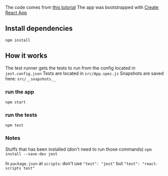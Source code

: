 The code comes from [this tutorial](https://www.robinwieruch.de/react-testing-jest) 
The app was bootstrapped with [Create React App](https://github.com/facebook/create-react-app)

## Install dependencies
`npm install`

## How it works
The test runner gets the tests to run from the config located in `jest.config.json`
Tests are located in `src/App.spec.js`
Snapshots are saved here: `src/__snapshots__`

### run the app
`npm start`

### run the tests
`npm test`

### Notes
Stuffs that has been installed (don't need to run those commands)
`npm install --save-dev jest`

In `package.json` at `scripts`: don't use `"test": "jest"` but `"test": "react-scripts test"`
